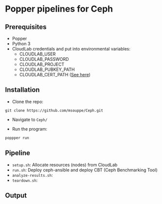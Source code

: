 # Popper pipelines for Ceph

## Prerequisites
* Popper  
* Python 3  
* CloudLab credentials and put into environmental variables:  
  * CLOUDLAB_USER
  * CLOUDLAB_PASSWORD
  * CLOUDLAB_PROJECT
  * CLOUDLAB_PUBKEY_PATH
  * CLOUDLAB_CERT_PATH ([See here](https://geni-lib.readthedocs.io/en/latest/intro/creds/cloudlab.html))

## Installation 
* Clone the repo:  
``` 
git clone https://github.com/msouppe/Ceph.git
```
  
* Navigate to `Ceph/`  
  
* Run the program:  
```bash
poppper run
```
  
## Pipeline  
* `setup.sh`: Allocate resources (nodes) from CloudLab  
* `run.sh`: Deploy ceph-ansible and deploy CBT (Ceph Benchmarking Tool)
* `analyze-results.sh`:   
* `teardown.sh`:   

## Output

